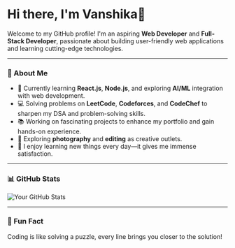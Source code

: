 # Hi there, I'm Vanshika👋

Welcome to my GitHub profile! I'm an aspiring **Web Developer** and **Full-Stack Developer**, passionate about building user-friendly web applications and learning cutting-edge technologies.

---

### 🚀 About Me
- 🌱 Currently learning **React.js**, **Node.js**, and exploring **AI/ML** integration with web development.
- 💻 Solving problems on **LeetCode**, **Codeforces**, and **CodeChef** to sharpen my DSA and problem-solving skills.
- 📚 Working on fascinating projects to enhance my portfolio and gain hands-on experience.
- 🎨 Exploring **photography** and **editing** as creative outlets.
- 🌟 I enjoy learning new things every day—it gives me immense satisfaction.

---

### 📊 GitHub Stats
![Your GitHub Stats](https://github-readme-stats.vercel.app/api?username=Vanshikaa&show_icons=true&theme=radical)

---

### 🎯 Fun Fact
Coding is like solving a puzzle, every line brings you closer to the solution!
